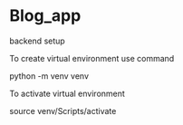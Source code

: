 # Blog_app

backend setup

To create virtual environment use command 

python -m venv venv

To activate virtual environment

source venv/Scripts/activate